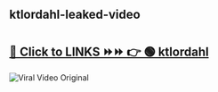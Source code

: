 
 ## ktlordahl-leaked-video 

# <h2><a href="https://clipsfans.com/ktlordahl&ref=git">🔗 Click to LINKS ⏩⏩ 👉 🟢 ktlordahl </a></h2>

<a href="https://clipsfans.com/ktlordahl&ref=git" rel="nofollow" data-target="animated-image.originalLink"><img src="https://i.ibb.co.com/xMMVF88/686577567.gif" alt="Viral Video Original" style="max-width: 100%; display: inline-block;" data-target="animated-image.originalImage"></a>
